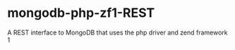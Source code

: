 mongodb-php-zf1-REST
====================

A REST interface to MongoDB that uses the php driver and zend framework 1